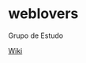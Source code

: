 weblovers
=========

Grupo de Estudo 

[Wiki](https://github.com/leo386386/weblovers/wiki/%23weblovers)
